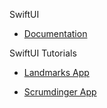 SwiftUI

* [Documentation](https://developer.apple.com/xcode/swiftui/)

SwiftUI Tutorials

* [Landmarks App](https://developer.apple.com/tutorials/swiftui/creating-and-combining-views)

* [Scrumdinger App](https://developer.apple.com/tutorials/app-dev-training/getting-started-with-scrumdinger)
